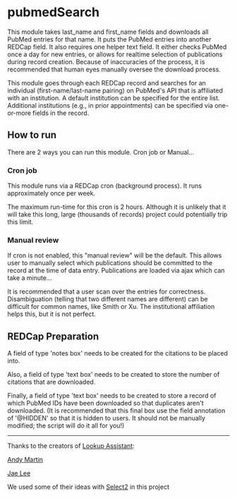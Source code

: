 # pubmedSearch
This module takes last_name and first_name fields and downloads all PubMed entries for that name. It puts the PubMed entries into another REDCap field. It also requires one helper text field. It either checks PubMed once a day for new entries, or allows for realtime selection of publications during record creation. Because of inaccuracies of the process, it is recommended that human eyes manually oversee the download process.

This module goes through each REDCap record and searches for an individual (first-name/last-name pairing) on PubMed's API that is affiliated with an institution. A default institution can be specified for the entire list. Additional institutions (e.g., in prior appointments) can be specified via one-or-more fields in the record.

## How to run
There are 2 ways you can run this module. Cron job or Manual...

### Cron job

This module runs via a REDCap cron (background process). It runs approximately once per week.

The maximum run-time for this cron is 2 hours. Although it is unlikely that it will take this long, large (thousands of records) project could potentially trip this limit.

### Manual review

If cron is not enabled, this "manual review" will be the default. This allows user to manually select which publications should be committed to the record at the time of data entry. Publications are loaded via ajax which can take a minute...

It is recommended that a user scan over the entries for correctness. Disambiguation (telling that two different names are different) can be difficult for common names, like Smith or Xu. The institutional affiliation helps this, but it is not perfect.

## REDCap Preparation

A field of type 'notes box' needs to be created for the citations to be placed into.

Also, a field of type 'text box' needs to be created to store the number of citations that are downloaded.

Finally, a field of type 'text box' needs to be created to store a record of which PubMed IDs have been downloaded so that duplicates aren't downloaded. (It is recommended that this final box use the field annotation of '@HIDDEN' so that it is hidden to users. It should not be manually modified; the script will do it all for you!)

---
Thanks to the creators of [Lookup Assistant](https://github.com/susom/redcap-em-lookup-assistant):

[Andy Martin](https://github.com/123andy)

[Jae Lee](https://github.com/yjael)

We used some of their ideas with [Select2](https://select2.org/) in this project

